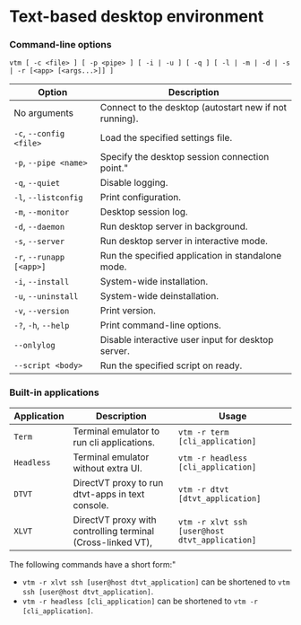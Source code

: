 # Text-based desktop environment

### Command-line options

 `vtm [ -c <file> ] [ -p <pipe> ] [ -i | -u ] [ -q ] [ -l | -m | -d | -s | -r [<app> [<args...>]] ]`

Option                       | Description
-----------------------------|-------------------------------------------------------
No arguments                 | Connect to the desktop (autostart new if not running).
` -c `, ` --config <file> `  | Load the specified settings file.
` -p `, ` --pipe <name> `    | Specify the desktop session connection point."
` -q `, ` --quiet `          | Disable logging.
` -l `, ` --listconfig `     | Print configuration.
` -m `, ` --monitor `        | Desktop session log.
` -d `, ` --daemon `         | Run desktop server in background.
` -s `, ` --server `         | Run desktop server in interactive mode.
` -r `, ` --runapp [<app>] ` | Run the specified application in standalone mode.
` -i `, ` --install `        | System-wide installation.
` -u `, ` --uninstall `      | System-wide deinstallation.
` -v `, ` --version `        | Print version.
` -? `, ` -h `, ` --help `   | Print command-line options.
` --onlylog `                | Disable interactive user input for desktop server.
` --script <body> `          | Run the specified script on ready.

### Built-in applications

Application | Description                                                 | Usage
------------|-------------------------------------------------------------|------------------------------------
`Term`      | Terminal emulator to run cli applications.                  | `vtm -r term [cli_application]`
`Headless`  | Terminal emulator without extra UI.                         | `vtm -r headless [cli_application]`
`DTVT`      | DirectVT proxy to run dtvt-apps in text console.            | `vtm -r dtvt [dtvt_application]`
`XLVT`      | DirectVT proxy with controlling terminal (Cross-linked VT), | `vtm -r xlvt ssh [user@host dtvt_application]`

The following commands have a short form:"
  - `vtm -r xlvt ssh [user@host dtvt_application]` can be shortened to `vtm ssh [user@host dtvt_application]`.
  - `vtm -r headless [cli_application]` can be shortened to `vtm -r [cli_application]`.